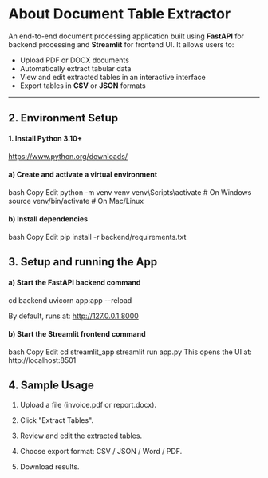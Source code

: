 # About Document Table Extractor

An end-to-end document processing application built using **FastAPI** for backend processing and **Streamlit** for frontend UI. It allows users to:

- Upload PDF or DOCX documents
- Automatically extract tabular data
- View and edit extracted tables in an interactive interface
- Export tables in **CSV** or **JSON** formats

---

## 2. Environment Setup
#### 1. Install Python 3.10+

https://www.python.org/downloads/

#### a) Create and activate a virtual environment
bash
Copy
Edit
python -m venv venv
venv\Scripts\activate  # On Windows
source venv/bin/activate  # On Mac/Linux

#### b) Install dependencies
bash
Copy
Edit
pip install -r backend/requirements.txt

## 3. Setup and running the App
#### a) Start the FastAPI backend command
cd backend
uvicorn app:app --reload

By default, runs at:
http://127.0.0.1:8000

#### b) Start the Streamlit frontend command
bash
Copy
Edit
cd streamlit_app
streamlit run app.py
This opens the UI at:
http://localhost:8501

## 4. Sample Usage

1. Upload a file (invoice.pdf or report.docx).

2. Click "Extract Tables".

3. Review and edit the extracted tables.

4. Choose export format: CSV / JSON / Word / PDF.

5. Download results.
